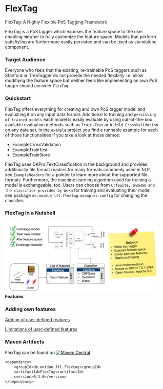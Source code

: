 # FlexTag
FlexTag: A Highly Flexible PoS Tagging Framework

FlexTag is a PoS tagger which exposes the feature space to the user enabling him/her to fully customize the feature space.
Models that perform satisfiyling are furthermore easily persisted and can be used as standalone component.

### Target Audience
Everyone who feels that the existing, re-trainable PoS taggers such as Stanford or TreeTagger do not provide the needed flexiblity i.e. allow modifiyng the feature space but neither feels like implementing an own PoS tagger should consider `FlexTag`.

### Quickstart
FlexTag offers everything for creating and own PoS tagger model and evaluating it on any input data format. Additional to training and `persisting of trained models` each model is easily evaluate by using out-of-the-box available evaluation methods such as `Train-Test` or `N-fold CrossValidation` on any data set.
In the `example` project you find a runnable example for each of those functionalities if you take a look at those demos:
  * ExampleCrossValidation
  * ExampleTrainTest
  * ExampleTrainStore

FlexTag uses DKPro TextClassification in the background and provides additionally file format readers for many formats commonly used in NLP, see `ExampleReaders` for a pointer to learn more about the supported file formats. Furthermore, the machine learning algorithm used for training a model is exchangeable, too. Users can choose from `CrfSuite, SvmHmm and the classifier provided by Weka` for training and evaluating their model, see package `de.unidue.ltl.flextag.examples.config` for changing the classifier.

### FlexTag in a Nutshell
![FlexTag](https://github.com/Horsmann/FlexTag/blob/master/flextag-doc/src/main/java/FlexTag.png)
**Features**

### Adding own features
[Adding of user-defined features](https://github.com/Horsmann/FlexTag/wiki/Adding-user-defined-features)

[Limitations of user-defined features](https://github.com/Horsmann/FlexTag/wiki/Limitations-of-user-defined-features)

### Maven Artifacts
FlexTag can be found on [![Maven Central](https://maven-badges.herokuapp.com/maven-central/de.unidue.ltl.flextag/flextag-core/badge.svg)](https://maven-badges.herokuapp.com/maven-central/de.unidue.ltl.flextag/flextag-core)
```
<dependency>
    <groupId>de.unidue.ltl.flextag</groupId>
    <artifactId>FlexTag</artifactId>
    <version>0.1.0</version>
</dependency>
```

